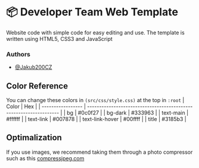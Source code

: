 # 📦 Developer Team Web Template

Website code with simple code for easy editing and use. The template is written using HTML5, CSS3 and JavaScript

### Authors

- [@Jakub200CZ](https://github.com/Jakub200CZ)

## Color Reference

You can change these colors in `(src/css/style.css)` at the top in `:root`
| Color | Hex |
| ----------------- | ------------------------------------------------------------------ |
| bg | #0c0f27 |
| bg-dark | #333963 |
| text-main | #ffffff |
| text-link | #007878 |
| text-link-hover | #00ffff |
| title | #3185b3 |

## Optimalization

If you use images, we recommend taking them through a photo compressor such as this [compressjpeg.com](https://compressjpeg.com/)
